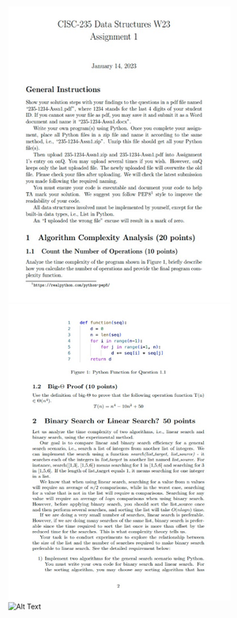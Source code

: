 <img src="https://github.com/LoganBram/Data_Structures/blob/main/assignmentphotos/A1(1).jpg" alt="Alt Text" width="450" height="600">
<img src="https://github.com/LoganBram/Data_Structures/blob/main/assignmentphotos/A1(2).jpg" alt="Alt Text" width="450" height="600">
<img src="https://github.com/LoganBram/Data_Structures/blob/main/assignmentphotos/A1(33).jpg" alt="Alt Text" width="450" height="600">
